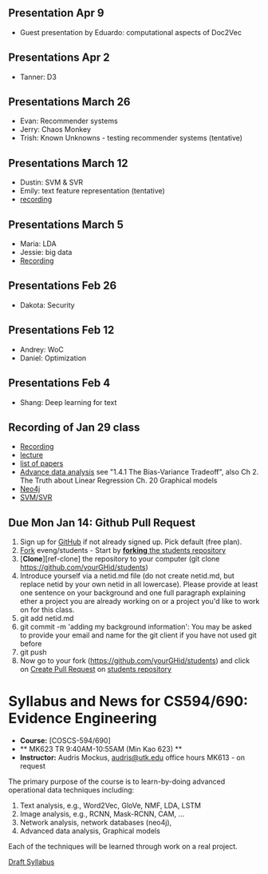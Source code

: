 ## Presentation Apr 9
  - Guest presentation by Eduardo: computational aspects of Doc2Vec
  
## Presentations Apr 2
   - Tanner: D3

## Presentations March 26
   - Evan: Recommender systems
   - Jerry: Chaos Monkey 
   - Trish: Known Unknowns - testing recommender systems (tentative)
   
## Presentations March 12
   - Dustin: SVM & SVR
   - Emily: text feature representation (tentative)
   - [recording](https://drive.google.com/file/d/1cvovZ0fms-Y2dAQkobU7pmdd7gMv-CIN/view?usp=sharing)
      
## Presentations March 5
   - Maria: LDA
   - Jessie: big data  
   - [Recording](https://drive.google.com/file/d/11YHf7U4ujQE5t56bHZtqDUQUYo6uG5Cc/view?usp=sharing)
   
## Presentations Feb 26
   - Dakota: Security
   

## Presentations  Feb 12
   - Andrey: WoC
   - Daniel: Optimization
   
## Presentations Feb 4
   - Shang: Deep learning for text


## Recording of Jan 29 class
   - [Recording](https://drive.google.com/file/d/18Homcm2EHQzq_9gY2yQ1N7fMsmOhpdiW/view?usp=sharing)
   - [lecture](https://github.com/EvEng/papers/blob/master/course1.pdf)
   - [list of papers](https://github.com/EvEng/papers)
   - [Advance data analysis](http://www.stat.cmu.edu/%7Ecshalizi/ADAfaEPoV) 
          see "1.4.1 The Bias-Variance Tradeoff", also 
          Ch 2. The Truth about Linear Regression
          Ch. 20 Graphical models
   - [Neo4j](https://github.com/eveng/papers/raw/master/neo4j.md)
   - [SVM/SVR](https://github.com/eveng/papers/raw/master/SVMandSVR.md)

## Due Mon Jan 14: Github Pull Request

1. Sign up for [GitHub](https://github.com/) if not already signed
     up. Pick default (free plan).
1. [Fork](https://help.github.com/articles/fork-a-repo/) eveng/students 
        - Start by [**forking** the students repository](https://github.com/eveng/students)
1. [**Clone**][ref-clone] the repository to your computer (git clone https://github.com/yourGHid/students)
1. Introduce yourself via a netid.md file (do not create netid.md, but replace netid by     your own netid in all lowercase). Please provide at least one sentence on your background and one full paragraph explaining ether a project you are already working on or a project you'd like to work on for this class. 
1. git add netid.md
1. git commit -m 'adding my background information': You may be asked to provide your email and name for the git client if you have not used git before 
1. git push
1. Now go to your fork (https://github.com/yourGHid/students) and click on [Create Pull Request](https://help.github.com/articles/using-pull-requests/) on [students repository](https://github.com/eveng/students)
       


# Syllabus and News for CS594/690: Evidence Engineering

* **Course:** [COSCS-594/690]
* ** MK623  TR  9:40AM-10:55AM (Min Kao 623) **
* **Instructor:** Audris Mockus, [audris@utk.edu](mailto:audris@utk.edu) office hours MK613 - on request


The primary purpose of the course is to learn-by-doing advanced operational data techniques including:
1. Text analysis, e.g., Word2Vec, GloVe, NMF, LDA, LSTM
2. Image analysis, e.g., RCNN, Mask-RCNN, CAM, ...
3. Network analysis, network databases (neo4j), 
4. Advanced data analysis, Graphical models

Each of the techniques will be learned through work on a real project. 

[Draft Syllabus](https://github.com/EvEng/news/blob/master/ee.pdf)
